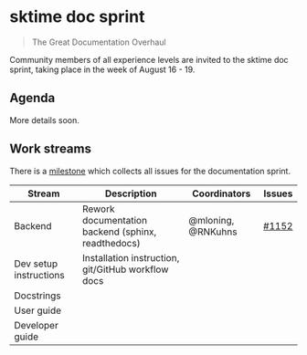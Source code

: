# sktime doc sprint 
> The Great Documentation Overhaul 

Community members of all experience levels are invited to the sktime doc sprint, taking place in the week of August 16 - 19.

## Agenda 
More details soon.

## Work streams
There is a [milestone](https://github.com/alan-turing-institute/sktime/milestone/6) which collects all issues for the documentation sprint.

| Stream | Description | Coordinators | Issues |
|---|---|---|---|
| Backend | Rework documentation backend (sphinx, readthedocs) | @mloning, @RNKuhns | [#1152](https://github.com/alan-turing-institute/sktime/issues/1152) |
| Dev setup instructions | Installation instruction, git/GitHub workflow docs | | | 
| Docstrings |  | | | 
| User guide |  | | | 
| Developer guide |  | | | 
